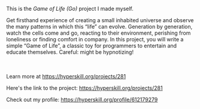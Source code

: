 This is the *Game of Life (Go)* project I made myself.


<p>Get firsthand experience of creating a small inhabited universe and observe the many patterns in which this “life” can evolve. Generation by generation, watch the cells come and go, reacting to their environment, perishing from loneliness or finding comfort in company. In this project, you will write a simple “Game of Life”, a classic toy for programmers to entertain and educate themselves. Careful: might be hypnotizing!</p><br/><br/>Learn more at <a href="https://hyperskill.org/projects/281?utm_source=ide&utm_medium=ide&utm_campaign=ide&utm_content=project-card">https://hyperskill.org/projects/281</a>

Here's the link to the project: https://hyperskill.org/projects/281

Check out my profile: https://hyperskill.org/profile/612179279